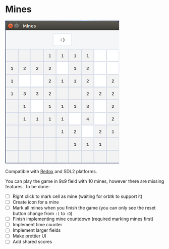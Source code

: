 # Mines

![mines screenshot](res/screenshot.png "Mines screenshot")

Compatible with [Redox](https://github.com/redox-os) and SDL2 platforms.

You can play the game in 9x9 field with 10 mines, however there are missing features. To be done:

- [ ] Right click to mark cell as mine (waiting for orbtk to support it)
- [ ] Create icon for a mine
- [ ] Mark all mines when you finish the game (you can only see the reset button change from `:)` to `:D`)
- [ ] Finish implementing mine countdown (required marking mines first)
- [ ] Implement time counter
- [ ] Implement larger fields
- [ ] Make prettier UI
- [ ] Add shared scores
